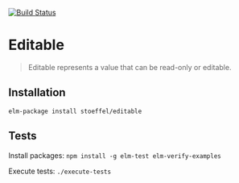 [![Build Status](https://travis-ci.org/stoeffel/editable.svg?branch=master)](https://travis-ci.org/stoeffel/editable)

Editable
========

> Editable represents a value that can be read-only or editable.


## Installation

`elm-package install stoeffel/editable`

## Tests

Install packages: `npm install -g elm-test elm-verify-examples`

Execute tests: `./execute-tests`
